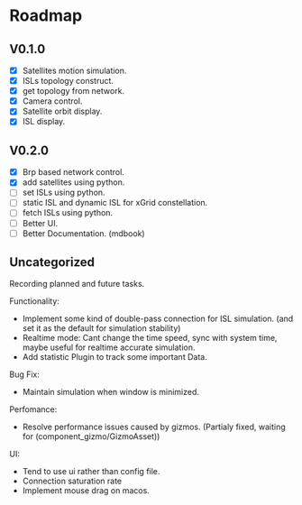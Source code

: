# Roadmap

## V0.1.0
- [x] Satellites motion simulation.
- [x] ISLs topology construct.
- [x] get topology from network.
- [x] Camera control.
- [x] Satellite orbit display.
- [x] ISL display.

## V0.2.0
- [x] Brp based network control.
- [x] add satellites using python.
- [ ] set ISLs using python.
- [ ] static ISL and dynamic ISL for xGrid constellation.
- [ ] fetch ISLs using python.
- [ ] Better UI.
- [ ] Better Documentation. (mdbook)

## Uncategorized

Recording planned and future tasks.

Functionality:
- Implement some kind of double-pass connection for ISL simulation. (and set it as the default for simulation stability)
- Realtime mode: Cant change the time speed, sync with system time, maybe useful for realtime accurate simulation.
- Add statistic Plugin to track some important Data.

Bug Fix:
- Maintain simulation when window is minimized.

Perfomance:
- Resolve performance issues caused by gizmos. (Partialy fixed, waiting for (component_gizmo/GizmoAsset))

UI:
- Tend to use ui rather than config file.
- Connection saturation rate
- Implement mouse drag on macos.
